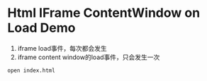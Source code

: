 Html IFrame ContentWindow on Load Demo
=======================

1. iframe load事件，每次都会发生
2. iframe content window的load事件，只会发生一次

```
open index.html
```
